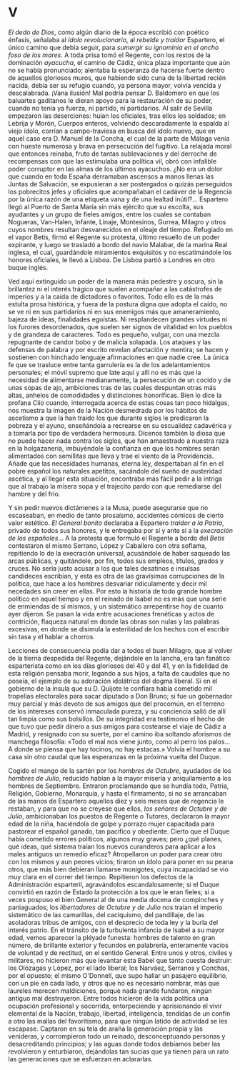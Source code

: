 # V

*El dedo de Dios*, como algún diario de la época escribió con poético énfasis,
señalaba al *ídolo revolucionario*, al *rebelde y traidor* Espartero, el único
camino que debía seguir, para *sumergir su ignominia en el ancho foso de los
mares*. A toda prisa tomó el Regente, con los restos de la dominación
*ayacucha*, el camino de Cádiz, única plaza importante que aún no se había
pronunciado; alentaba la esperanza de hacerse fuerte dentro de aquellos
gloriosos muros, que habiendo sido cuna de la libertad recién nacida, debía ser
su refugio cuando, ya persona mayor, volvía vencida y descalabrada. ¡Vana
ilusión! Mal podría pensar D. Baldomero en que los baluartes gaditanos le
dieran apoyo para la restauración de su poder, cuando no tenía ya fuerza, ni
partido, ni partidarios. Al salir de Sevilla empezaron las deserciones: huían
los oficiales, tras ellos los soldados; en Lebrija y Morón, Cuerpos enteros,
volviendo descaradamente la espalda al viejo ídolo, corrían a campo-traviesa en
busca del ídolo nuevo, que en aquel caso era D. Manuel de la Concha, el cual de
la parte de Málaga venía con hueste numerosa y brava en persecución del
fugitivo. La relajada moral que entonces reinaba, fruto de tantas sublevaciones
y del derroche de recompensas con que las estimulaba una política vil, obró con
infalible poder corruptor en las almas de los últimos ayacuchos. ¿No era un
dolor que cuando en toda España derramaban ascensos a manos llenas las Juntas
de Salvación, se expusieran a ser postergados o quizás perseguidos los
pobrecitos jefes y oficiales que acompañaban el cadáver de la Regencia por la
única razón de una etiqueta vana y de una lealtad inútil?... Espartero llegó al
Puerto de Santa María sin más ejército que su escolta, sus ayudantes y un grupo
de fieles amigos, entre los cuales se contaban Nogueras, Van-Halen, Infante,
Linaje, Montesinos, Gurrea, Milagro y otros cuyos nombres resultan desvanecidos
en el oleaje del tiempo. Refugiado en el vapor Betis, firmó el Regente su
protesta, último resuello de un poder expirante, y luego se trasladó a bordo
del navío Malabar, de la marina Real inglesa, el cual, guardándole miramientos
exquisitos y no escatimándole los honores oficiales, le llevó a Lisboa. De
Lisboa partió a Londres en otro buque inglés.

Ved aquí extinguido un poder de la manera más pedestre y oscura, sin la
brillantez ni el interés trágico que suelen acompañar a las catástrofes de
imperios y a la caída de dictadores o favoritos. Todo ello es de la más estulta
prosa histórica, y fuera de la postura digna que adopta el caído, no se ve ni
en sus partidarios ni en sus enemigos más que amaneramiento, bajeza de ideas,
finalidades egoístas. Ni resplandecen grandes virtudes ni los furores
desordenados, que suelen ser signos de vitalidad en los pueblos y de grandeza
de caracteres. Todo es pequeño, vulgar, con una mezcla repugnante de candor
bobo y de malicia solapada. Los ataques y las defensas de palabra y por escrito
revelan afectación y mentira; se hacen y sostienen con hinchado lenguaje
afirmaciones en que nadie cree. La única fe que se trasluce entre tanta
garrulería es la de los adelantamientos personales; el móvil supremo que late
aquí y allí no es más que la necesidad de alimentarse medianamente, la
persecución de un cocido y de unas sopas de ajo, ambiciones tras de las cuales
despuntan otras más altas, anhelos de comodidades y distinciones honoríficas.
Bien lo dice la profana Clío cuando, interrogada acerca de estas cosas tan poco
hidalgas, nos muestra la imagen de la Nación desmedrada por los hábitos de
ascetismo a que la han traído los que durante siglos le predicaron la pobreza
y el ayuno, enseñándola a recrearse en su escualidez cadavérica y a tomarla por
tipo de verdadera hermosura. Dícenos también la diosa que no puede hacer nada
contra los siglos, que han amaestrado a nuestra raza en la holgazanería,
imbuyéndole la confianza en que los hombres serán alimentados con semillitas
que lleva y trae el viento de la Providencia. Añade que las necesidades
humanas, eterna ley, despertaban al fin en el pobre español los naturales
apetitos, sacándole del sueño de austeridad ascética, y al llegar esta
situación, encontraba más fácil pedir a la intriga que al trabajo la mísera
sopa y el trajecito pardo con que remediarse del hambre y del frío.

Y sin pedir nuevos dictámenes a la Musa, puede asegurarse que no escaseaban, en
medio de tanto prosaísmo, accidentes cómicos de cierto valor estético. *El
General bonito* declaraba a Espartero *traidor a la Patria*, privado de todos
sus honores, y le entregaba por sí y ante sí a la *execración de los
españoles*... A la protesta que formuló el Regente a bordo del *Betis*
contestaron el mismo Serrano, López y Caballero con otra soflama, repitiendo lo
de la execración universal, acusándole de haber saqueado las arcas públicas,
y quitándole, por fin, todos sus empleos, títulos, grados y cruces. No sería
justo acusar a los que tales desatinos e insulsas candideces escribían, y esta
es otra de las gravísimas corrupciones de la política, que hace a los hombres
desvariar ridículamente y decir mil necedades sin creer en ellas. Por esto la
historia de todo grande hombre político en aquel tiempo y en el reinado de
Isabel no es más que una serie de enmiendas de sí mismos, y un sistemático
arrepentirse hoy de cuanto ayer dijeron. Se pasan la vida entre acusaciones
frenéticas y actos de contrición, flaqueza natural en donde las obras son nulas
y las palabras excesivas, en donde se disimula la esterilidad de los hechos con
el escribir sin tasa y el hablar a chorros.

Lecciones de consecuencia podía dar a todos el buen Milagro, que al volver de
la tierna despedida del Regente, dejándole en la lancha, era tan fanático
esparterista como en los días gloriosos del 40 y del 41, y en la fidelidad de
esta religión pensaba morir, legando a sus hijos, a falta de caudales que no
poseía, el ejemplo de su adoración idolátrica del dogma liberal. Si en el
gobierno de la ínsula que su D. Quijote le confiara había cometido mil
tropelías electorales para sacar diputado a Don Bruno; si fue un gobernador muy
parcial y más devoto de sus amigos que del procomún, en el terreno de los
intereses conservó inmaculada pureza, y su conciencia salió de allí tan limpia
como sus bolsillos. De su integridad era testimonio el hecho de que tuvo que
pedir dinero a sus amigos para costearse el viaje de Cádiz a Madrid,
y resignado con su suerte, por el camino iba soltando aforismos de manchega
filosofía: «Todo el mal nos viene junto, como al perro los palos... A donde se
piensa que hay tocinos, no hay estacas.» Volvía el hombre a su casa sin otro
caudal que las esperanzas en la próxima vuelta del Duque.

Cogido el mango de la sartén por los *hombres de Octubre*, ayudados de los
*hombres de Julio*, reducido habían a la mayor miseria y aniquilamiento a los
hombres de Septiembre. Entraron proclamando que se hundía todo, Patria,
Religión, Gobierno, Monarquía, y hasta el firmamento, si no se arrancaban de
las manos de Espartero aquellos diez y seis meses que de regencia le restaban,
y para que no se creyese que ellos, *los señores de Octubre y de Julio*,
ambicionaban los puestos de Regente o Tutores, declararon la mayor edad de la
niña, haciéndola de golpe y porrazo mujer capacitada para pastorear el español
ganado, tan pacífico y obediente. Cierto que el Duque había cometido errores
políticos, algunos muy graves; pero ¿qué planes, qué ideas, qué sistema traían
los nuevos curanderos para aplicar a los males antiguos un remedio eficaz?
Atropellaron un poder para crear otro con los mismos y aun peores vicios;
tiraron un ídolo para poner en su peana otros, que más bien debieran llamarse
monigotes, cuya incapacidad se vio muy clara en el correr del tiempo.
Repitieron los defectos de la Administración esparteril, agravándolos
escandalosamente; si el Duque convirtió en razón de Estado la protección a los
que le eran fieles; si a veces pospuso el bien General al de una media docena
de compinches y paniaguados, los *libertadores de Octubre y de Julio* nos
traían el imperio sistemático de las camarillas, del caciquismo, del
pandillaje, de las asoladoras tribus de amigos, con el desprecio de toda ley
y la burla del interés patrio. En el tránsito de la turbulenta infancia de
Isabel a su mayor edad, vemos aparecer la pléyade funesta: hombres de talento
en gran número, de brillante exterior y fecundos en palabrería, enteramente
vacíos de voluntad y de rectitud, en el sentido General. Entre unos y otros,
civiles y militares, no hicieron más que levantar esta Babel que tanto cuesta
destruir: los Olózagas y López, por el lado liberal; los Narváez, Serranos
y Conchas, por el opuesto; el mismo O'Donnell, que supo hallar un pasajero
equilibrio, con un pie en cada lado, y otros que no es necesario nombrar, más
que laureles merecen maldiciones, porque nada grande fundaron, ningún antiguo
mal destruyeron. Entre todos hicieron de la vida política una ocupación
profesional y socorrida, entorpeciendo y aprisionando el vivir elemental de la
Nación, trabajo, libertad, inteligencia, tendidas de un confín a otro las
mallas del favoritismo, para que ningún latido de actividad se les escapase.
Captaron en su tela de araña la generación propia y las venideras,
y corrompieron todo un reinado, desconceptuando personas y desacreditando
principios; y las aguas donde todos debíamos beber las revolvieron
y enturbiaron, dejándolas tan sucias que ya tienen para un rato las
generaciones que se esfuerzan en aclararlas.
